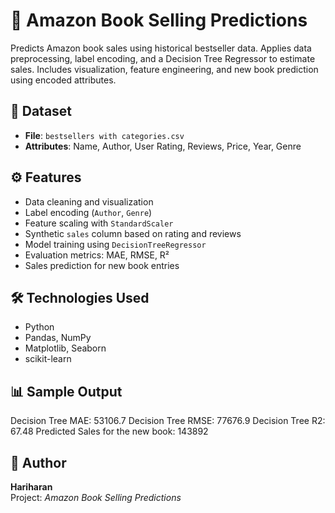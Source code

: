 # 📘 Amazon Book Selling Predictions

Predicts Amazon book sales using historical bestseller data. Applies data preprocessing, label encoding, and a Decision Tree Regressor to estimate sales. Includes visualization, feature engineering, and new book prediction using encoded attributes.

## 📁 Dataset

- **File**: `bestsellers with categories.csv`
- **Attributes**: Name, Author, User Rating, Reviews, Price, Year, Genre

## ⚙️ Features

- Data cleaning and visualization
- Label encoding (`Author`, `Genre`)
- Feature scaling with `StandardScaler`
- Synthetic `sales` column based on rating and reviews
- Model training using `DecisionTreeRegressor`
- Evaluation metrics: MAE, RMSE, R²
- Sales prediction for new book entries

## 🛠 Technologies Used

- Python
- Pandas, NumPy
- Matplotlib, Seaborn
- scikit-learn

## 📊 Sample Output


Decision Tree MAE: 53106.7
Decision Tree RMSE: 77676.9
Decision Tree R2: 67.48
Predicted Sales for the new book: 143892


## 👤 Author

**Hariharan**  
Project: *Amazon Book Selling Predictions*
